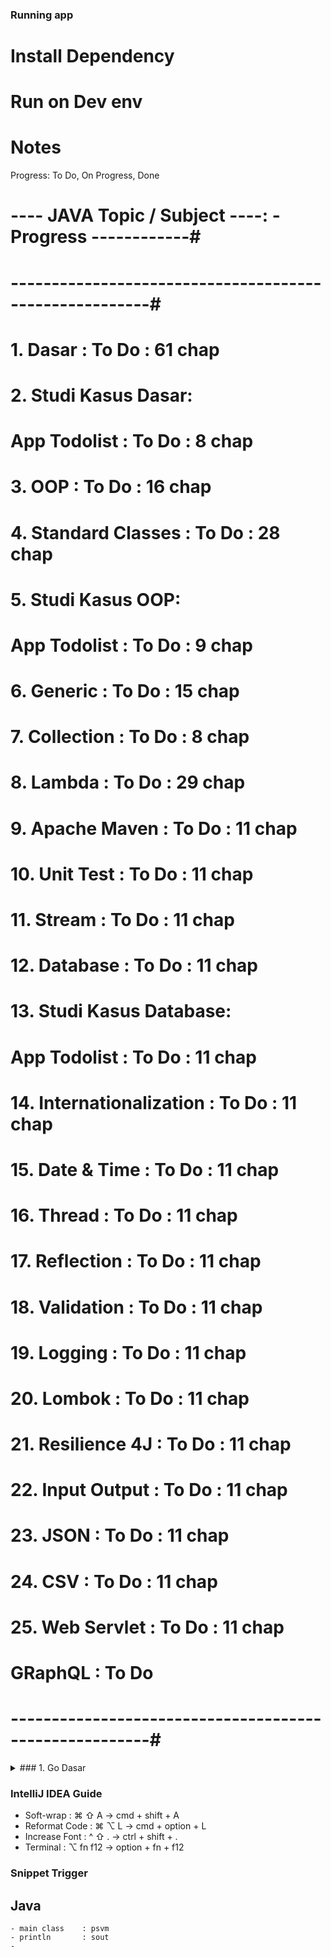 
### Running app

# Install Dependency

# Run on Dev env


# Notes

Progress: To Do, On Progress, Done

# ---- JAVA Topic / Subject ----: - Progress ------------#
# -------------------------------------------------------#
#  1. Dasar                     : To Do        : 61 chap #
#  2. Studi Kasus Dasar:
#       App Todolist            : To Do        :  8 chap #
#  3. OOP                       : To Do        : 16 chap #
#  4. Standard Classes          : To Do        : 28 chap #
#  5. Studi Kasus OOP:                                   #
#       App Todolist            : To Do        :  9 chap #
#  6. Generic                   : To Do        : 15 chap #
#  7. Collection                : To Do        :  8 chap #
#  8. Lambda                    : To Do        : 29 chap #
#  9. Apache Maven              : To Do        : 11 chap #
# 10. Unit Test                 : To Do        : 11 chap #
# 11. Stream                    : To Do        : 11 chap #
# 12. Database                  : To Do        : 11 chap #
# 13. Studi Kasus Database:                              #
#       App Todolist            : To Do        : 11 chap #
# 14. Internationalization      : To Do        : 11 chap #
# 15. Date & Time               : To Do        : 11 chap #
# 16. Thread                    : To Do        : 11 chap #
# 17. Reflection                : To Do        : 11 chap #
# 18. Validation                : To Do        : 11 chap #
# 19. Logging                   : To Do        : 11 chap #
# 20. Lombok                    : To Do        : 11 chap #
# 21. Resilience 4J             : To Do        : 11 chap #
# 22. Input Output              : To Do        : 11 chap #
# 23. JSON                      : To Do        : 11 chap #
# 24. CSV                       : To Do        : 11 chap #
# 25. Web Servlet               : To Do        : 11 chap #
#     GRaphQL                   : To Do                  #
# -------------------------------------------------------#


<details>
<summary>### 1. Go Dasar</summary>
<br>
<!-- EOL 245 -->

### 1. JAVA Dasar

## Pengenalan Java
- need Java Virtual Machine (JVM).
- Java Binary File.
- backward compaptible

# Teknologi Java
- Java Standard Edition
- Java Enterprise Edition

# Versi Java
- LTS

# Tools / Technology
# JRE vs JDK
- JRE - Java Runtime Environment
    for Runner

- JDK - Java Development Kit
    for Develop

# Java Virtual Machine
- Java sendiri hanyalah bahasa pemrograman, otak dibalik teknologi Java sebenernya sebuah teknologi yg disebut Java Virtual Machine (JVM).
- JVM merupakan program yg digunakan untuk mengeksekusi binary file Java.
- Karena JVM hanya mengerti binary file, sehingga akhirnya banyak bahasa pemrograman yg mengadopsi teknologi JVM, seperti Kotlin, Scala, Groovy dll.
- Dengan begitu, banyak bahasa pemrograman yg lebih canggih dari Java, namun mereka tetap jalan di JVM yg sudah terbukti stabil dan bagus.

# Proses Development Program Java
         _____               _____
     -- | JDK | -        -- | JRE | --
    |    -----    |     |    -----    |
 Compile       Binary  Run           Run    
    |             |     |             |
Code Java   --> Java Binary  --> Java Archive
(file.java)     (file.class)     (file.jar)


## Menginstall Java
- Open JDK
- openjdk.java.net

# Other JDK
- Oracle JDK        : oracle.com/java/technologies/javase-downloads.html
- Amazon Corretto   : aws.amazon.com/id/corretto
- Zulu              : azul.com/downloads/zulu-community

# How to download and install prebuilt OpenJDK packages
source: openjdk.org/install/

JDK 9 & Later

Oracle's OpenJDK JDK binaries for Windows, macOS, and Linux are available on release-specific pages of jdk.java.net as .tar.gz or .zip archives.

As an example, the archives for JDK 13 may be found on jdk.java.net/13 and may be extracted on the command line using

$ tar xvf openjdk-13*_bin.tar.gz
or

$ unzip openjdk-13*_bin.zip
depending on the archive type.

# Setting PATH
- Add to .bashrc or .profile or .zshrc
export JAVA_HOME="[Java Extraction Path]/[jdk-folder-name].jdk/[to-bin-location]"
export PATH="$JAVA_HOME/bin:$PATH"

- cli
source ~/.zshrc or exec zsh -l

# Check Intallation
# Check Runtime
- java -version

openjdk version "20.0.2" 2023-07-18
OpenJDK Runtime Environment (build 20.0.2+9-78)
OpenJDK 64-Bit Server VM (build 20.0.2+9-78, mixed mode, sharing)

# Check Compiler -> JDK
- javac -version
javac 20.0.2

# Error Case:
- java -version
    The operation couldn’t be completed. Unable to locate a Java Runtime.

# Solution:
- check JAVA_HOME string

# IDE untuk Java
- Intelli JDEA Ultimate (paid):
- Intelli JDEA Community (free): 
    jetbrains.com/idea/
- Eclipse: eclipse.org/downloads/packages/
- NetBeans: netbeans.apache.org/
- JDeveloper: oracle.com/application-development/technologies/jdeveloper.html

## Program Hello World
- class name must be same as filename
- pascal case standard class name
- main function required
- ; required

# Compile Java Code
- go inside src folder
- javac filename.java // create .class file
- ls -l
- java filename or filename.java

## Tipe Data di Java
# Tipe Data Number
- Integer Number
- Floating Point Number

  - Integer Number
  Tipe Data   Min       Max     Size    Default
  byte         -128      128    1 byte  0
  short       -3x10⁴    3x10⁴   2 byte  0
  int         -2x10⁹    2x10⁹   4 byte  0
  long        -9×10¹⁸   9×10¹⁸  8 byte  0

  - Floating Point Number
  Tipe Data   Min       Max     Size    Default
  float       3.4e-038  3.4e+038  4 byte  0.0
  double      1.7e-308  1.7e+308  8 byte  0.0
  
- Notes:  
  e+308 = 10³⁰⁸

# Code: Literals
  int decimalInt  = 25;
  int hexInt      = 0xA132B;      // start with 0x
  int binInt      = 0b01010101;   // start with 0b

# Code: Underscore
  long  balance   = 1_000_000_000_000L;
  int   sum       = 60_000_000;

# Konversi Tipe Data Number
- Widening Casting (Otomatis): byte -> short -> int -> long -> float -> double
- Narrowing Casting (Manual): double -> float -> long -> int -> chat -> short -> byte

Notes:
When doing Manual Conversion
Care for Number Overflow

# Tipe Data Character
- Data Character (huruf) di Java direpresentasikan oleh tipe char.
- Untuk membuat data char di Java, kita bisa menggunakan tanda ' (petik satu) di awal dan di akhir karakter.

# Tipe Data Boolean
- Tipe Data boolean adalah tipe data yg memiliki 2 nilai, yaitu benar dan salah.
- Tipe data boolean di Java direpresentasikan dengan kata kunci boolean.
- Nilai benar direpresentasikan dengan kata kunci true.
- Nilai salah direpresentasikan dengan kata kunci false.
- Default value untuk boolean adalah false.

# Tipe Data String
- Tipe data String adalah tipe data yg berisikan data kumpulan karakter atau sederhananya adalah teks.
- Di Java, tipe data String direpresentasikan dengan kata kunci String.
- Untuk membuat String di Java, kita menggunakan karakter " (petik dua) sebelum dan setelah teks nya.
- Default value untuk String adalah null.

# Variable
- Variable adalah tempat untuk menyimpan data.
- Java adalah bahasa static type, sehingga sebuah variable hanya bisa digunakan untuk menyimpan tipe data yg sama, tidak bisa berubah-ubah tipe data seperti di bahasa pemrograman PHP atau JavaScript.
- Untuk membuat variable di Java kita bisa menggunakan nama tipe data lalu diikuti dengan nama variable nya.
- Nama variable tidak boleh mengandung whitespace (spasi, entern tab), ,dan tidak boleh seluruhnya number.

# Kata Kunci var
- Sejak versi Java 10, Java mendukung pembuatan variabel dengan kata kuncu var, sehingga kita tidak perlu menyebutkan tipe datanya.
- Namun perlu diingat, saat kita menggunakan kata kunci var untuk membuat variable, kita harus menginisiasi value / nilai dari variabel tersebut secara langsung.

# Kata Kunci final
- Secara default, variable di Java bisa diubah-ubah nilainya.
- Jika kita ingin membuat sebuah variable yg datanya tidak boleh diubah setelah pertama kali dibuat, kita bisa menggunakan kata kunci final.
- Istilah variable seperti ini, banyak juga yg menyebutnya konstan.

# Tipe data Bukan Primitif
- Tipe data primitif adalah tipe data bawaan di dalam bahasa pemrograman. Tipe data primitif tidak bisa diubah lagi.
- Tipe data number, char, boolean adalah tipe data primitif. Tipe data primitif selalu memiliki default value.
- Tipe data String bukan tipe data primitif, tipe data bukan primitif tidak memiliki default value, dan bisa bernilai null.
- Tipe data bukan primitif bisa memiliki method / function (yg akan dibahas nanti).
- Di Java, semua tipe data primitif memiliki representasi tipe data bukan primitif nya.

# Representasi Tipe Data Primitif
Tipe Data Primitif      Tipe Data Bukan Primitif
-------------------------------------------------
byte                    Byte
short                   Short
int                     Integer
long                    Long
float                   Float
double                  Double
char                    Character
boolean                 Boolean

Notes:
- Tipe Data Bukan Primitif has method for conversion.

# Tipe Data Array
- Array adalah tipe data yg berisikan kumpulan data dengan tipe yg sama.
- Jumlah data di Array tidak bisa berubah setelah pertama kali dibuat.

index 0 - 9
length 10

# Operasi di Array
Operasi Array           Keterangan
-------------------------------------------------
array[index]            Mengmbil data di array
array[index] = value    Mengubah data di array
array.length            Mengambil panjang array


## Operator
# Operasi Matematika
+, -, *, /, %

- Augmented Assignments
- +=, -=, *=, /=, %=

- Unary Operator
- ++, --, -n, +n, !n

# Operasi Perbandingan
- Operasi perbandingan operasi untuk membandingkan dua buah data.
- Operasi perbandingan operasi yg menghasilkan nilai boolean (true or false).
- Jika hasil operasinya benar, maka nilainya adalah true.
- Jika hasil operasinya salah, maka nilainya adalah false.

- Operator Perbandingan
- >, <, >=, <=, ==, !=

# Operasi Boolean
Operator    Keterangan
 &&          Dan
 ||          Atau
 !           Kebalikan

# Expression, Statement dan Block
# Expression
- Expression adalah konstruksi dari variable, operator dan pemanggilan method yg mengevaluasi menjadi sebuah single value.
- Expression adalah core component dari statement.

# Statement
- Statement bisa dibilang kalimat lengkap dalam bahasa.
- Sebuah statement berisikan execution komplit, biasanya diakhiri dengan titi koma.
- Ada beberapa jenis statement:
  - Assignment expression
  - Penggunaan ++ dan --
  - Method invocation
  - Object creation expression

# Block
- BLock adalah kumpulan statement yg terdiri dari nol atau lebih statement.
- Block diawali dan diakhiri dengan kurung kurawal / curly bracket {}.

## Percabangan / Brancing
# If Statement
- Di Java, if adalah salah satu kata kunci yg digunakan untuk percabangan.
- Percabangan artinya kita bisa mengeksekusi kode program tertentu ketika suatu kondisi terpenuhi.

# Else Statement
- Blok if akan dieksekusi ketika kondisi if bernilai true
- Kadang kita ingin melakukan eksekusi program tertentu jika kondisi if bernilai false.
- Hal ini bisa dilakukan menggunakan else expression.

# Else If Statement
- Kadang dalam If, kita butuh membuat beberapa kondisi.
- Kasus seperti ini, di Java kita bisa menggunakan ELse If expression.
- Else if di Java bisa lebih dari satu.

# Switch Statement
- Kadang kita hanya butuh menggunakan kondisi sederhana di if statement, seperti hanya menggunakan perbandingan ==.
- Switch adalah statement percabangan yg sama dengan if, namun lebih sederhana cara pembuatannya.
- Kondisi di switch statement hanya untuk perbandingan ==.

# Switch Lambda
- Di Java versi 14, diperkenalkan switch expression dengan lambda.
- Ini lebih mempermudah saat penggunaan switch expression karena kita tidak perlu lagi menggunakan kata kunci break.

# Kata Kunci Yield
- Di Java 14, ada kata kunci baru yaitu yield, dimana kita menggunakan kata kunci yield untuk mengembalikan nilai pada switch statement.
- Ini sangat mempermudah kita ketika butuh membuat data berdasarkan kondisi switch statement.

# Ternary Operator
- Ternary operator adalah operator sederhana dari if statement.
- Ternary operator terdiri dari kondisi yg dievaluasi, jika menghasilkan true maka nilai pertama diambil, jika false, maka nilai kedua diambil.


## Perulangan
# For Loop
- For adalah salah satu kata kunci yg bisa digunakan untuk melakukan perulangan.
- Blok kode yg terdapat di dalam for akan selalu diulang selama kondisi for terpenuhi.

# Sintaks Perulangan For
for(init statement; kondisi; post statement) {
    // block perulangan
}

- Init statement akan dieksekusi hanya sekali di awal sebelum perulangan.
- Kondisi akan dilakukan pengecekan dalam setiap perulangan, jika true perulangan akan dilakukan, jika false perulangan akan berhenti.
- Post statement akan dieksekusi setiap kali diakhir perulangan.
- Init statement, Kondisi dan Post Statement tidak wajib diisi, jika Kondisi tidak diisi, berarti kondisi selalu bernilai true.

# While Loop
- While loop adalah versi perulangan yg lebih sederhana dibanding for loop.
- Di while loop, hanya terdapat kondisi perulangan, tanpa ada init statement dan post statement.

# Do While Loop
- Do While loop adalah perulangan yg mirip dengan while.
- Perbedaannya hanya pada pengecekan kondisi.
- Pengecakan kondisi di while loop dilakukan di awal sebelum perulangan dilakukan, sedangkan di do while loop dilakukan setelah perulangan dilakukan.
- Oleh karena itu dalam do while loop, minimal pasti sekali perulangan dilakukan walaupun kondisi tidak bernilai true.

## Break dan Continue
- Break digunakan untuk menghentikan seluruh perulangan.
- Namun berbeda dengan continue, continue digunakan untuk menghentikan perulangan saat ini lalu melanjutkannya ke perulangan selanjutnya.

## For Each
- Kadang kita biasa mengakses data array menggunakan perulangan.
- Mengakses data array menggunakan perulangan sangat bertele-tele, kita harus membuat counter, lalu mengakses array menggunakan counter yg kita buat.
- Namun untungnya, di Java terdapat perulangan for each, yg bisa digunakan untuk mengakses seluruh data di Array secara otomatis.

## Method
- Method adalah block kode program yg akan berjalan saat kita panggil.
- Sebelumnya kita sudah menggunakan method println() untuk menampilkan tulisan di console.
- Untuk membuat method di Java, kita bisa menggunakan kata kunci void, lalu diikuti dengan nama method, kurung () dan diakhiri dengan block.
- Kita bisa memanggil method dengan menggunakan nama method lalu diikuti dengan kurung ().
- Di bahasa pemrograman lain, Method juga disebut dengan Function.

Notes:
- method name use camelcase
- method can only call / execute other method with the same type.
    ex type: static

# Method Parameter / Argument

# Method Return Value
- Secara default, method itu tidak menghasilkan value apapun, namun jika kita ingin, kita bisa membuat sebuah method mengembalikan nilai.
- Agar method bisa menghasilkan value, kita harus mengubah kata kunci void dengan tipe data yg dihasilkan.
- Dan di dalam block method, untuk menghasilkan nilai tersebut, kita harus menggunakan kata kunci returnm lalu diikuti dengan data yg sesuai dengan tipe data yg sudah kita deklarasikan di method.
- Di Java, kita hanya bisa menghasilkan 1 data di sebuah method, tidak bisa lebih dari satu.

# Method Variable Argument
- Kadang kita butuh mengirim data ke method sejumlah data yg tidak pasti.
- Biasanya, agar bisa seperti ini, kita akan menggunakan Array sebagai parameter di method tersebut.
- Namun di Java, kita bisa menggunakan variable argument, untuk mengirim data yg berisi jumlah tak tentu, bisa nol atau lebih.
- Parameter dengan tipe variable argument, hanya bisa ditempatkan di posisi akhir parameter.

# Method Overloading
- Method overloading adalah kemampuan membuat method dengan nama yg sama lebih dari sekali.
- Namun ada ketentuannya, yaitu data parameter di method tersebut harus berbeda-beda, entah jumlah atau tipe data parameternya.
- Jika ada yg sama, maka program Java kita akan error.

# Recursive Method
- Recursive method adalah kemampuan method memanggil method dirinya sendiri.
- Kadang memang ada banyak problem, yg lebih mudah diselesaikan menggunakan recursive method, seperti contohnya kasus factorial.

# Problem Dengan Recursive
- Walaupun recursive method itu sangat menarik, namun kita perlu berhati-hati.
- Jika recursive terlalu dalam, maka akan ada kemungkinan terjadi error StackOverflow, yaitu error dimana stack method terlalu banyak di Java.
- Kenapa problem ini bisa terjadi? Karena ketika kita memanggil method, Java akan menyimpannya dalam stack, jika method tersebut memanggil method lain, maka stack akan menumpuk terus, dan jika terlalu dalam, maka stack akan terlalu besar, dan bisa menyebabkan error StackOverflow.

## Scope
- Di Java, variable hanya bisa diakses di dalam area dimana mereka dibuat.
- Hal ini disebut scope.
- Contoh, jika sebuah variable dibuat di method, maka hanya bisa diakses di method tersebut, atau jika dibuat didalam block, maka hanya bisa diakses didalam block tersebut.

## Komentar
- Kadang dalam membuat program, kita sering menempatkan komentar di kode program tersebut.
- Komentar adalah kode program yg akan di hiraukan saat proses compile, sehingga di binary code Java, tidak akan ada kode komentar tersebut.
- Biasanya komentar digunakan untuk dokumentasi.

Multi Line                  : /* content */
                            -> /* + enter
    1. make function first
    2. type above function  -> /** + enter


Single Line                 : //


### 2. Studi Kasus Java Dasar: Aplikasi Todolist
## Membuat Project
- Prototype adalah bentuk dasar dari sebuah aplikasi.
- Saat pertama kali kita membuat aplikasi, sangat disarankan untuk membuat prototype nya terlebih dahulu.
- Prototype bisa kita gunakan agar mudah memahami flow aplikasi yg akan kita buat, sehingga tidak salah ketika membuat aplikasi.
- Dari prototype juga kita bisa melihat data apa yg dibutuhkan, business logic apa yg dibutuhkan, dan seperti apa tampilan aplikasi yg akan kita buat.

ex: UI/UX
    xd.adobe, figma

## Membuat Main Class

## Membuat Model
- Model / Representasi Data
1. text todolist
2. input nambah data secara dynamic

## Menentukan Business Logic
1. Menampilkan todolist
2. Menambah todolist
3. Menghapus todolist

## Menentukan View
## Menampilkan Todolist
## Test Menampilkan Todolist
## Menambah Todolist
## Test Menambah Todolist
## Menghapus Todolist
## Test menghapus Todolist
## Input Data
## View Menampilkan Todolist
## Test View Menampilkan Todolist
## View Menambah Todolist
## Test View Menambah Todolist
## View Menghapus Todolist
## Test View Menghapus Todolist
## Test Seluruh Aplikasi


### 3. Java Object Oriented Programming
## Pengenalan OOP
- Procedural programming is about writing procedures or methods that perform operations on the data, while object-oriented programming is about creating objects that contain both data and methods.

- OOP merupakan sudut pandang bahasa pemrograman yg berkonsep "object".
- Ada banyak sudut pandang bahasa pemrograman, namun OOP adalah yg sangat populer saat ini.
- Ada beberapa istilah yg perlu dimengerti dalam OOP, yaitu: Object dan Class.

## Object
- Object adalah data yg berisi field / properties / attrubutes dan method / function.
- Semua data bukan primitif di Java adalah object, dari mulai Integer, Boolean, Character, String, dll.
- Tipe object punya method.

## Class
- Class adalah blueprint, prototype atau cetakan untuk membuat Object.
- Class berisikan deklarasi semua properties dan functions yg dimiliki oleh Object.
- Setiap Object selalu dibuat dari Class.
- Dan sebuah Class bisa membuat Object tanpa batas.

# Class dan Object:
- Object created from blueprint / class.
- Object is independent, no relation with other object.
- from object can call method which class have.

# Membuat Class
- Untuk membuat class, kita bisa menggunakan kata kunci class.
- Penamaan class biasa menggunakaan format Pascal Case.

## Field

## Method

## Constructor
## Constructor Overloading
## Variable Shadowing
## this Keyword

## Inheritance

## Method Overriding
## super Keyword
## Super Constructor
## Object Class
## Polymorphism
## Type Check dan Casts
## Variable Hiding
## Package
## Access Modifier
## Import
## Abstract Class
## Abstract Method
## Getter dan Setter

## Interface

## Interface Inheritance
## Default Method
## toString() Method
## equals() Method
## hashCode() Method
## Final Class
## Final Method
## Inner Class
## Anonymous Class
## static Keyword
## Record Class

## Enum Class

## Exception

## Runtime Exception
## Error
## StackTraceElement Class
## Try with Resource
## Annotation
## Reflection

### Materi Selanjutnya
- Object Oriented Programming
- Standard Classes
- Generic
- Collection
- Lambda
- Apache Maven
- Unit Test
- Stream

### Noted Feature:
- 


### 1. end
<!-- SOL 50 -->
</details>

### IntelliJ IDEA Guide
- Soft-wrap     : ⌘ ⇧ A    -> cmd  + shift  + A
- Reformat Code : ⌘ ⌥ L    -> cmd  + option + L
- Increase Font : ^ ⇧ .    -> ctrl + shift  + .
- Terminal      : ⌥ fn f12 -> option + fn + f12


### Snippet Trigger
## Java
    - main class    : psvm
    - println       : sout
    - 
